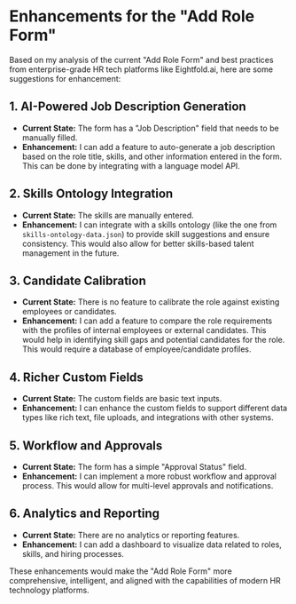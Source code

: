 # Enhancements for the "Add Role Form"

Based on my analysis of the current "Add Role Form" and best practices from enterprise-grade HR tech platforms like Eightfold.ai, here are some suggestions for enhancement:

## 1. AI-Powered Job Description Generation

*   **Current State:** The form has a "Job Description" field that needs to be manually filled.
*   **Enhancement:** I can add a feature to auto-generate a job description based on the role title, skills, and other information entered in the form. This can be done by integrating with a language model API.

## 2. Skills Ontology Integration

*   **Current State:** The skills are manually entered.
*   **Enhancement:** I can integrate with a skills ontology (like the one from `skills-ontology-data.json`) to provide skill suggestions and ensure consistency. This would also allow for better skills-based talent management in the future.

## 3. Candidate Calibration

*   **Current State:** There is no feature to calibrate the role against existing employees or candidates.
*   **Enhancement:** I can add a feature to compare the role requirements with the profiles of internal employees or external candidates. This would help in identifying skill gaps and potential candidates for the role. This would require a database of employee/candidate profiles.

## 4. Richer Custom Fields

*   **Current State:** The custom fields are basic text inputs.
*   **Enhancement:** I can enhance the custom fields to support different data types like rich text, file uploads, and integrations with other systems.

## 5. Workflow and Approvals

*   **Current State:** The form has a simple "Approval Status" field.
*   **Enhancement:** I can implement a more robust workflow and approval process. This would allow for multi-level approvals and notifications.

## 6. Analytics and Reporting

*   **Current State:** There are no analytics or reporting features.
*   **Enhancement:** I can add a dashboard to visualize data related to roles, skills, and hiring processes.

These enhancements would make the "Add Role Form" more comprehensive, intelligent, and aligned with the capabilities of modern HR technology platforms.
